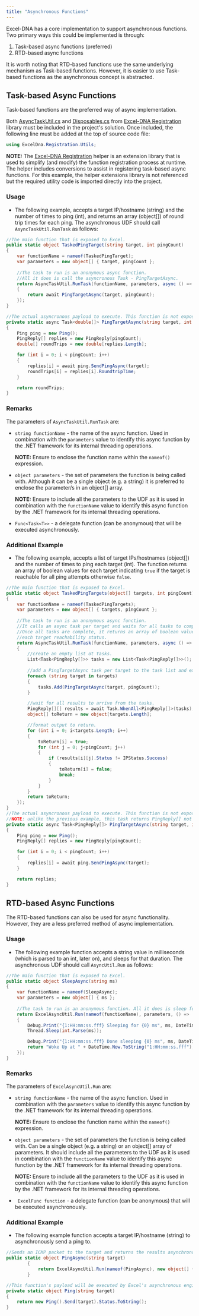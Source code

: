 ```yaml
---
title: "Asynchronous Functions"
---
```

Excel-DNA has a core implementation to support asynchronous functions. Two primary ways this could be implemented is through:

1. Task-based async functions (preferred) 
2. RTD-based async functions

It is worth noting that RTD-based functions use the same underlying mechanism as Task-based functions. However, it is easier to use Task-based functions as the asynchronous concept is abstracted.

## Task-based Async Functions

Task-based functions are the preferred way of async implementation. 

Both [AsyncTaskUtil.cs](https://github.com/Excel-DNA/Registration/blob/master/Source/ExcelDna.Registration/Utils/AsyncTaskUtil.cs) and [Disposables.cs](https://github.com/Excel-DNA/Registration/blob/master/Source/ExcelDna.Registration/Utils/Disposables.cs) from [Excel-DNA Registration](https://github.com/Excel-DNA/Registration) library must be included in the project's solution. Once included, the following line must be added at the top of source code file: 

```csharp
using ExcelDna.Registration.Utils;
```

**NOTE:** The [Excel-DNA Registration](https://github.com/Excel-DNA/Registration) helper is an extension library that is used to simplify (and modify) the function registration process at runtime. The helper includes conversions to assist in registering task-based async functions. For this example, the helper extensions library is not referenced but the required utility code is imported directly into the project. 

### Usage

* The following example, accepts a target IP/hostname (string) and the number of times to ping (int), and returns an array (object[]) of round trip times for each ping. The asynchronous UDF should call `AsyncTaskUtil.RunTask` as follows:

```csharp
//The main function that is exposed to Excel.
public static object TaskedPingTarget(string target, int pingCount)
{
    var functionName = nameof(TaskedPingTarget);
    var parameters = new object[] { target, pingCount };
    
    //The task to run is an anonymous async function. 
    //All it does is call the asyncronous Task - PingTargetAsync.
    return AsyncTaskUtil.RunTask(functionName, parameters, async () =>
    {
        return await PingTargetAsync(target, pingCount);
    });
}

//The actual asyncronous payload to execute. This function is not exposed to Excel.
private static async Task<double[]> PingTargetAsync(string target, int pingCount)
{
    Ping ping = new Ping();
    PingReply[] replies = new PingReply[pingCount];
    double[] roundTrips = new double[replies.Length];

    for (int i = 0; i < pingCount; i++)
    {
        replies[i] = await ping.SendPingAsync(target);
        roundTrips[i] = replies[i].RoundtripTime;
    }

    return roundTrips;
}
```

### Remarks

The parameters of `AsyncTaskUtil.RunTask` are:

* `string functionName` - the name of the async function. Used in combination with the `parameters` value to identify this async function by the .NET framework for its internal threading operations. 

  **NOTE:** Ensure to enclose the function name within the `nameof()` expression.

* `object parameters` - the set of parameters the function is being called with. Although it can be a single object (e.g. a string) it is preferred to enclose the parameter/s in an object\[\] array. 

  **NOTE:** Ensure to include all the parameters to the UDF as it is used in combination with the `functionName` value to identify this async function by the .NET framework for its internal threading operations. 

* ` Func<Task<T>> ` - a delegate function (can be anonymous) that will be executed asynchronously.



### Additional Example

* The following example, accepts a list of target IPs/hostnames (object[]) and the number of times to ping each target (int). The function returns an array of boolean values for each target indicating `true` if the target is reachable for all ping attempts otherwise `false`. 

```csharp
//The main function that is exposed to Excel.
public static object TaskedPingTargets(object[] targets, int pingCount)
{
    var functionName = nameof(TaskedPingTargets);
    var parameters = new object[] { targets, pingCount };
    
    //The task to run is an anonymous async function. 
    //It calls an async task per target and waits for all tasks to complete.
    //Once all tasks are complete, it returns an array of boolean values stating
    //each target reachability status.
    return AsyncTaskUtil.RunTask(functionName, parameters, async () =>
    {
        //create an empty list ot tasks.
        List<Task<PingReply[]>> tasks = new List<Task<PingReply[]>>();
		
        //add a PingTargetAsync task per target to the task list and execute it.
        foreach (string target in targets)
        {
            tasks.Add(PingTargetAsync(target, pingCount));
        }

        //wait for all results to arrive from the tasks.
        PingReply[][] results = await Task.WhenAll<PingReply[]>(tasks);
        object[] toReturn = new object[targets.Length];

        //format output to return.
        for (int i = 0; i<targets.Length; i++)
        {
            toReturn[i] = true;
            for (int j = 0; j<pingCount; j++)
            {
                if (results[i][j].Status != IPStatus.Success)
                {
                    toReturn[i] = false;
                    break;
                }
            }
        }
        return toReturn;
    });
}
//The actual asyncronous payload to execute. This function is not exposed to Excel. 
//NOTE: unlike the previous example, this task returns PingReply[] not double[].
private static async Task<PingReply[]> PingTargetAsync(string target, int pingCount)
{
    Ping ping = new Ping();
    PingReply[] replies = new PingReply[pingCount];

    for (int i = 0; i < pingCount; i++)
    {
        replies[i] = await ping.SendPingAsync(target);
    }

    return replies;
}
```



## RTD-based Async Functions

The RTD-based functions can also be used for async functionality. However, they are a less preferred method of async implementation.



### Usage

- The following example function accepts a string value in milliseconds (which is parsed to an int, later on), and sleeps for that duration. The asynchronous UDF should call `AsyncUtil.Run` as follows:

```csharp
//The main function that is exposed to Excel.
public static object SleepAsync(string ms)
{
    var functionName = nameof(SleepAsync);
    var parameters = new object[] { ms };
    
    //The task to run is an anonymous function. All it does is sleep for a certain amount of milliseconds.
    return ExcelAsyncUtil.Run(nameof(functionName), parameters, () =>
    {
        Debug.Print("{1:HH:mm:ss.fff} Sleeping for {0} ms", ms, DateTime.Now);
        Thread.Sleep(int.Parse(ms));

        Debug.Print("{1:HH:mm:ss.fff} Done sleeping {0} ms", ms, DateTime.Now);
        return "Woke Up at " + DateTime.Now.ToString("1:HH:mm:ss.fff");
    });
}
```

### Remarks

The parameters of `ExcelAsyncUtil.Run` are:

- `string functionName` - the name of the async function. Used in combination with the `parameters` value to identify this async function by the .NET framework for its internal threading operations.

  **NOTE:** Ensure to enclose the function name within the `nameof()` expression.

- `object parameters` - the set of parameters the function is being called with. Can be a single object (e.g. a string) or an object\[\] array of parameters. It should include all the parameters to the UDF as it is used in combination with the `functionName` value to identify this async function by the .NET framework for its internal threading operations.

  **NOTE:** Ensure to include all the parameters to the UDF as it is used in combination with the `functionName` value to identify this async function by the .NET framework for its internal threading operations.  

- ` ExcelFunc function` - a delegate function (can be anonymous) that will be executed asynchronously.



### Additional Example

* The following example function accepts a target IP/hostname (string) to asynchronously send a ping to.

```csharp
//Sends an ICMP packet to the target and returns the results asynchronously.
public static object PingAsync(string target)
        {
            return ExcelAsyncUtil.Run(nameof(PingAsync), new object[] { target }, () => Ping(target));
        }

//This function's payload will be executed by Excel's asynchronous engine.
private static object Ping(string target)
{
    return new Ping().Send(target).Status.ToString();
}
```
